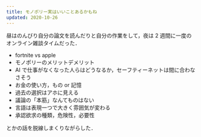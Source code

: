 ```yaml
---
title: モノポリー実はいいことあるかもね
updated: 2020-10-26
---
```


昼はのんびり自分の論文を読んだりと自分の作業をして，夜は 2 週間に一度のオンライン雑談タイムだった．

- fortnite vs apple
- モノポリーのメリットデメリット
- AI で仕事がなくなった人らはどうなるか，セーフティーネットは間に合わなさそう
- お金の使い方，もの or 記憶
- 過去の選択はアホに見える
- 議論の「本筋」なんてものはない
- 言語は表現一つで大きく雰囲気が変わる
- 承認欲求の種類，危険性，必要性

とかの話を脱線しまくりながらした．
